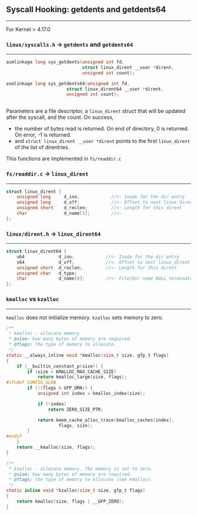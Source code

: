 ## Syscall Hooking: getdents and getdents64
---
For Kernel > 4.17.0

### `linux/syscalls.h` -> `getdents` and `getdents64`
---
```c
asmlinkage long sys_getdents(unsigned int fd,
                             struct linux_dirent __user *dirent,
                             unsigned int count);

asmlinkage long sys_getdents64(unsigned int fd,
		               struct linux_dirent64 __user *dirent,
		               unsigned int count);
                      
```
Parameters are a file descriptor, a `linux_dirent` struct that will be updated after the syscall, and the count.
On success, 
- the number of bytes read is returned.  On end of directory, 0 is returned.  On error, -1 is returned.
- and `struct linux_dirent __user *dirent` points to the first `linux_dirent` of the list of direntries.

This functions are implemented in `fs/readdir.c`

### `fs/readdir.c` -> `linux_dirent`
---
```c
struct linux_dirent {
	unsigned long     d_ino;            //<- Inode for the dir entry
	unsigned long     d_off;            //<- Offset to next linux_dirent
	unsigned short    d_reclen;         //<- Length for this dirent
	char              d_name[1];        //<- 
};
```
### `linux/dirent.h` -> `linux_dirent64`
---
```c
struct linux_dirent64 {
	u64             d_ino;            //<- Inode for the dir entry
	s64             d_off;            //<- Offset to next linux_dirent
	unsigned short	d_reclen;         //<- Length for this dirent
	unsigned char   d_type;
	char            d_name[0];        //<- File/Dir name NULL terminated
};
```






### `kmalloc` vs `kzalloc`
---
`kmalloc` does not initialize memory. `kzalloc` sets memory to zero.
```c
/**
 * kmalloc - allocate memory
 * @size: how many bytes of memory are required.
 * @flags: the type of memory to allocate.
 */
static __always_inline void *kmalloc(size_t size, gfp_t flags)
{
	if (__builtin_constant_p(size)) {
		if (size > KMALLOC_MAX_CACHE_SIZE)
			return kmalloc_large(size, flags);
#ifndef CONFIG_SLOB
		if (!(flags & GFP_DMA)) {
			unsigned int index = kmalloc_index(size);

			if (!index)
				return ZERO_SIZE_PTR;

			return kmem_cache_alloc_trace(kmalloc_caches[index],
					flags, size);
		}
#endif
	}
	return __kmalloc(size, flags);
}

/**
 * kzalloc - allocate memory. The memory is set to zero.
 * @size: how many bytes of memory are required.
 * @flags: the type of memory to allocate (see kmalloc).
 */
static inline void *kzalloc(size_t size, gfp_t flags)
{
	return kmalloc(size, flags | __GFP_ZERO);
}
```








